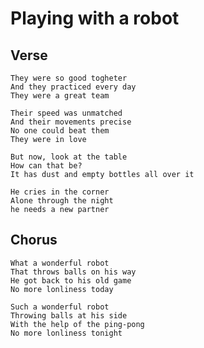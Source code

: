 Playing with a robot
====================


Verse
-----
    They were so good togheter
    And they practiced every day
    They were a great team

    Their speed was unmatched
    And their movements precise
    No one could beat them
    They were in love

    But now, look at the table
    How can that be?
    It has dust and empty bottles all over it

    He cries in the corner
    Alone through the night
    he needs a new partner

Chorus
------
    What a wonderful robot
    That throws balls on his way
    He got back to his old game
    No more lonliness today

    Such a wonderful robot
    Throwing balls at his side
    With the help of the ping-pong
    No more lonliness tonight
